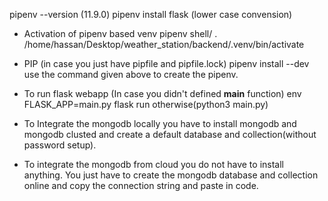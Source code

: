 pipenv --version            (11.9.0)
pipenv install flask            (lower case convension)

* Activation of pipenv based venv
    pipenv shell/   . /home/hassan/Desktop/weather_station/backend/.venv/bin/activate

* PIP (in case you just have pipfile and pipfile.lock)
    pipenv install --dev
    use the command given above to create the pipenv.

* To run flask webapp                              (In case you didn't defined __main__ function)
    env FLASK_APP=main.py flask run
    otherwise(python3 main.py)

* To Integrate the mongodb locally you have to install mongodb and mongodb clusted and create a default database and collection(without password setup).

* To integrate the mongodb from cloud you do not have to install anything. You just have to create the mongodb database and collection online and copy the connection string and paste in code.
